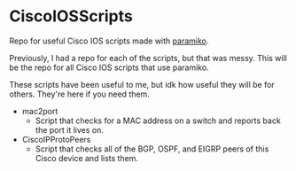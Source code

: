 # CiscoIOSScripts
Repo for useful Cisco IOS scripts made with <a href='https://github.com/paramiko/paramiko'>paramiko</a>.

Previously, I had a repo for each of the scripts, but that was messy. This will be the repo for all Cisco IOS scripts that use
paramiko.

These scripts have been useful to me, but idk how useful they will be for others. They're here if you need them.

* mac2port
  * Script that checks for a MAC address on a switch and reports back the port it lives on.
* CiscoIPProtoPeers
  * Script that checks all of the BGP, OSPF, and EIGRP peers of this Cisco device and lists them.
